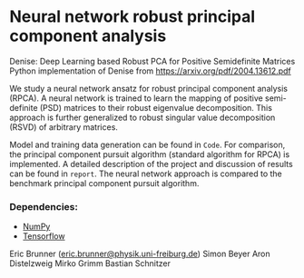 # Neural network robust principal component analysis
Denise: Deep Learning based Robust PCA for Positive Semidefinite Matrices
Python implementation of Denise from https://arxiv.org/pdf/2004.13612.pdf

We study a neural network ansatz for robust principal component analysis (RPCA). A neural network is trained to learn the mapping of positive semi-definite (PSD) matrices to their robust eigenvalue decomposition. This approach is further generalized to robust singular value decomposition (RSVD) of arbitrary matrices.

Model and training data generation can be found in `Code`. For comparison, the principal component pursuit algorithm (standard algorithm for RPCA) is implemented. A detailed description of the project and discussion of results can be found in `report`. The neural network approach is compared to the benchmark principal component pursuit algorithm.

### Dependencies:
- [NumPy](https://numpy.org/)  
- [Tensorflow](https://www.tensorflow.org/)  

Eric Brunner (eric.brunner@physik.uni-freiburg.de)
Simon Beyer
Aron Distelzweig
Mirko Grimm
Bastian Schnitzer
